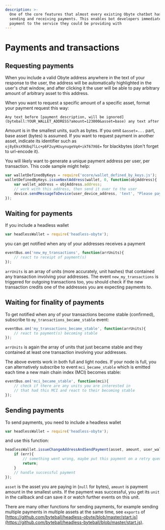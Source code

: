```yaml
---
description: >-
  One of the core features that almost every existing Obyte chatbot has is
  sending and receiving payments. This enables bot developers immediately add
  payment to the service they could be providing with
---
```


# Payments and transactions

## Requesting payments

When you include a valid Obyte address anywhere in the text of your response to the user, the address will be automatically highlighted in the user's chat window, and after clicking it the user will be able to pay arbitrary amount of arbitrary asset to this address.

When you want to request a specific amount of a specific asset, format your payment request this way:

```text
Any text before [payment description, will be ignored](byteball:YOUR_WALLET_ADDRESS?amount=123000&asset=base) any text after
```

Amount is in the smallest units, such as bytes. If you omit `&asset=...` part, base asset \(bytes\) is assumed. If you want to request payment in another asset, indicate its identifier such as `oj8yEksX9Ubq7lLc+p6F2uyHUuynugeVq4+ikT67X6E=` for blackbytes \(don't forget to url-encode it\).

You will likely want to generate a unique payment address per user, per transaction. This code sample might help:

```javascript
var walletDefinedByKeys = require('ocore/wallet_defined_by_keys.js');
walletDefinedByKeys.issueNextAddress(wallet, 0, function(objAddress){
    var wallet_address = objAddress.address;
    // work with this address, then send it over to the user
    device.sendMessageToDevice(user_device_address, 'text', "Please pay to "+wallet_address);
});
```

## Waiting for payments

If you include a headless wallet

```javascript
var headlessWallet = require('headless-obyte');
```

you can get notified when any of your addresses receives a payment

```javascript
eventBus.on('new_my_transactions', function(arrUnits){
    // react to receipt of payment(s)
});
```

`arrUnits` is an array of units \(more accurately, unit hashes\) that contained any transaction involving your addresses. The event `new_my_transactions` is triggered for outgoing transactions too, you should check if the new transaction credits one of the addresses you are expecting payments to.

## Waiting for finality of payments

To get notified when any of your transactions become stable \(confirmed\), subscribe to `my_transactions_became_stable` event:

```javascript
eventBus.on('my_transactions_became_stable', function(arrUnits){
    // react to payment(s) becoming stable
});
```

`arrUnits` is again the array of units that just became stable and they contained at least one transaction involving your addresses.

The above events work in both full and light nodes. If your node is full, you can alternatively subscribe to event `mci_became_stable` which is emitted each time a new main chain index \(MCI\) becomes stable:

```javascript
eventBus.on('mci_became_stable', function(mci){
    // check if there are any units you are interested in 
    // that had this MCI and react to their becoming stable
});
```

## Sending payments

To send payments, you need to include a headless wallet

```javascript
var headlessWallet = require('headless-obyte');
```

and use this function:

```javascript
headlessWallet.issueChangeAddressAndSendPayment(asset, amount, user_wallet_address, user_device_address, function(err, unit){
    if (err){
        // something went wrong, maybe put this payment on a retry queue
        return;
    }
    // handle successful payment
});
```

`asset` is the asset you are paying in \(`null` for bytes\), `amount` is payment amount in the smallest units. If the payment was successful, you get its `unit` in the callback and can save it or watch further events on this unit.

There are many other functions for sending payments, for example sending multiple payments in multiple assets at the same time, see `exports` of [https://github.com/byteball/headless-obyte/blob/master/start.js](https://github.com/byteball/headless-byteball/blob/master/start.js).

